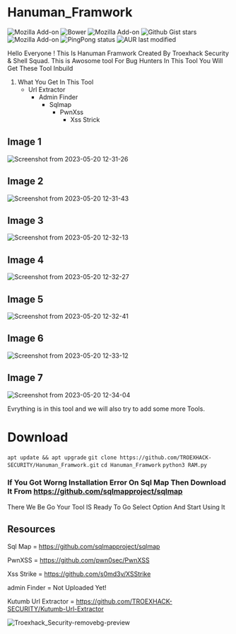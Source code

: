 # Hanuman_Framwork
![Mozilla Add-on](https://img.shields.io/amo/users/Trojan?style=plastic)   ![Bower](https://img.shields.io/bower/l/o?style=plastic)  ![Mozilla Add-on](https://img.shields.io/amo/stars/rat?style=plastic)  ![Github Gist stars](https://img.shields.io/github/gist/stars/47a4d00457a92aa426dbd48a18776322?style=social)   ![Mozilla Add-on](https://img.shields.io/amo/v/trojan?style=plastic)   ![PingPong status](https://img.shields.io/pingpong/status/sp_2e80bc00b6054faeb2b87e2464be337e)     ![AUR last modified](https://img.shields.io/aur/last-modified/google-chrome?style=plastic)   


Hello Everyone ! This Is Hanuman Framwork Created By Troexhack Security & Shell Squad. This is Awosome tool For Bug Hunters In This Tool You Will Get These Tool Inbuild
1.   What You Get In This Tool
     - Url Extractor
       - Admin Finder
         - Sqlmap
           - PwnXss
             - Xss Strick 


## Image 1
![Screenshot from 2023-05-20 12-31-26](https://github.com/TROEXHACK-SECURITY/Hanuman_Framwork/assets/85324003/169f7646-0cf5-4110-8b8b-a5ddc832a686)

## Image 2
![Screenshot from 2023-05-20 12-31-43](https://github.com/TROEXHACK-SECURITY/Hanuman_Framwork/assets/85324003/fbb25615-573a-4414-9487-82d0df927d87)

## Image 3
![Screenshot from 2023-05-20 12-32-13](https://github.com/TROEXHACK-SECURITY/Hanuman_Framwork/assets/85324003/ce3c93d0-a7b5-4897-b42f-cb186de2e46f)

## Image 4
![Screenshot from 2023-05-20 12-32-27](https://github.com/TROEXHACK-SECURITY/Hanuman_Framwork/assets/85324003/2cb48205-2237-41e3-88e5-271a052e3e3f)

## Image 5
![Screenshot from 2023-05-20 12-32-41](https://github.com/TROEXHACK-SECURITY/Hanuman_Framwork/assets/85324003/586ca932-98e1-4020-bf02-91c278a53b73)

## Image 6
![Screenshot from 2023-05-20 12-33-12](https://github.com/TROEXHACK-SECURITY/Hanuman_Framwork/assets/85324003/7a3ffbbf-30de-4d41-9b94-2630e3361116)

## Image 7
![Screenshot from 2023-05-20 12-34-04](https://github.com/TROEXHACK-SECURITY/Hanuman_Framwork/assets/85324003/1cd3a26c-e15d-4fea-9d0c-c5192f985fb5)

Evrything is in this tool and we will also try to add some more Tools.

# Download 
`apt update && apt upgrade`
`git clone https://github.com/TROEXHACK-SECURITY/Hanuman_Framwork.git`
`cd Hanuman_Framwork`
`python3 RAM.py`

### If You Got Worng Installation Error On Sql Map Then Download It From https://github.com/sqlmapproject/sqlmap

There We Be Go Your Tool IS Ready To Go Select Option And Start Using It

## Resources

Sql Map = https://github.com/sqlmapproject/sqlmap

PwnXSS = https://github.com/pwn0sec/PwnXSS

Xss Strike = https://github.com/s0md3v/XSStrike

admin Finder = Not Uploaded Yet!

Kutumb Url Extractor = https://github.com/TROEXHACK-SECURITY/Kutumb-Url-Extractor

![Troexhack_Security-removebg-preview](https://github.com/TROEXHACK-SECURITY/Hanuman_Framwork/assets/85324003/d05da3f5-39a9-48e8-8c06-61c41cb9c685)
